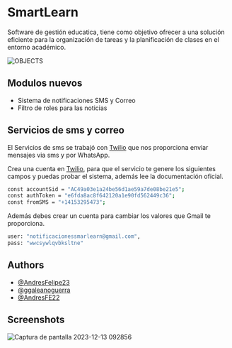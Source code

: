 
# SmartLearn

Software de gestión educatica, tiene como objetivo ofrecer a una solución eficiente para la organización de tareas y la planificación de clases en el entorno académico.

![OBJECTS](https://github.com/AndresFelipe23/SmartLearn-v2/assets/75282613/7732cd52-33a6-4ca8-9a60-d8f2f6e7949d)


## Modulos nuevos

 - Sistema de notificaciones SMS y Correo
 - Filtro de roles para las noticias


## Servicios de sms y correo

El Servicios de sms se trabajó con [Twilio](https://www.twilio.com/en-us) que nos proporciona enviar mensajes via sms y por WhatsApp.

Crea una cuenta en [Twilio](https://www.twilio.com/en-us), para que el servicio te genere los siguientes campos y puedas probar el sistema, además lee la documentación oficial.

```bash
const accountSid = "AC49a03e1a24be56d1ae59a7de08be21e5";
const authToken = "e6fda8ac8f642120a1e90fd562449c36";
const fromSMS = "+14153295473";
```

Además debes crear un cuenta para cambiar los valores que Gmail te proporciona.

```bash
user: "notificacionessmarlearn@gmail.com",
pass: "wwcsywlqvbksltne" 
```


## Authors

- [@AndresFelipe23](https://github.com/AndresFelipe23)
- [@ggaleanoguerra](https://github.com/ggaleanoguerra)
- [@AndresFE22](https://github.com/AndresFE22)





## Screenshots


![Captura de pantalla 2023-12-13 092856](https://github.com/AndresFelipe23/SmartLearn-v2/assets/75282613/b70ceb69-ecfe-4549-9b7b-7354567e68a5)

